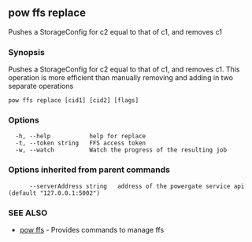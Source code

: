 ## pow ffs replace

Pushes a StorageConfig for c2 equal to that of c1, and removes c1

### Synopsis

Pushes a StorageConfig for c2 equal to that of c1, and removes c1. This operation is more efficient than manually removing and adding in two separate operations

```
pow ffs replace [cid1] [cid2] [flags]
```

### Options

```
  -h, --help           help for replace
  -t, --token string   FFS access token
  -w, --watch          Watch the progress of the resulting job
```

### Options inherited from parent commands

```
      --serverAddress string   address of the powergate service api (default "127.0.0.1:5002")
```

### SEE ALSO

* [pow ffs](pow_ffs.md)	 - Provides commands to manage ffs

